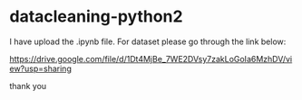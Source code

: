 # datacleaning-python2

I have upload the .ipynb file. For dataset please go through the link below:

https://drive.google.com/file/d/1Dt4MjBe_7WE2DVsy7zakLoGoIa6MzhDV/view?usp=sharing

thank you
